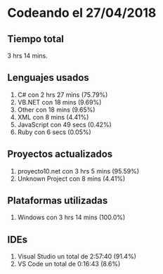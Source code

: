 # Codeando el 27/04/2018

## Tiempo total
3 hrs 14 mins.

## Lenguajes usados
1. C# con 2 hrs 27 mins (75.79%)
1. VB.NET con 18 mins (9.69%)
1. Other con 18 mins (9.65%)
1. XML con 8 mins (4.41%)
1. JavaScript con 49 secs (0.42%)
1. Ruby con 6 secs (0.05%)

## Proyectos actualizados
1. proyecto10.net con 3 hrs 5 mins (95.59%)
1. Unknown Project con 8 mins (4.41%)

## Plataformas utilizadas
1. Windows con 3 hrs 14 mins (100.0%)

## IDEs
1. Visual Studio un total de 2:57:40 (91.4%)
1. VS Code un total de 0:16:43 (8.6%)
